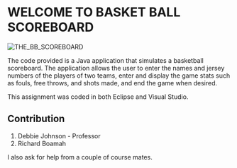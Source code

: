 #                     WELCOME TO BASKET BALL SCOREBOARD
![THE_BB_SCOREBOARD](https://user-images.githubusercontent.com/118012295/228673853-d5a1edb7-8c81-4768-8a12-c18d49c99cf7.png)





The code provided is a Java application that simulates a basketball scoreboard. The application allows the user to enter the names and jersey numbers of the players of two teams, enter and display the game stats such as fouls, free throws, and shots made, and end the game when desired.


This assignment was coded in both Eclipse and Visual Studio.

## Contribution

1. Debbie Johnson - Professor
2. Richard Boamah

I also ask for help from a couple of course mates.
